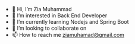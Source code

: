 - 👋 Hi, I’m Zia Muhammad
- 👀 I’m interested in Back End Developer
- 🌱 I’m currently learning Nodejs and Spring Boot
- 💞️ I’m looking to collaborate on 
- 📫 How to reach me ziamuhamad@gmail.com

<!---
zia123123/zia123123 is a ✨ special ✨ repository because its `README.md` (this file) appears on your GitHub profile.
You can click the Preview link to take a look at your changes.
--->
